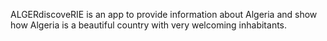ALGERdiscoveRIE is an app to provide information about Algeria and show how Algeria is a beautiful country with very welcoming inhabitants.

